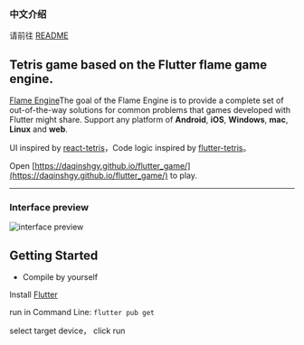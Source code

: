 ### 中文介绍

请前往 [README](https://github.com/DaQinShgy/flutter_game/blob/main/README.md)

## Tetris game based on the Flutter flame game engine.

[Flame Engine](https://github.com/flame-engine/flame)The goal of the Flame Engine is to provide a complete set of out-of-the-way solutions for common problems that games developed with Flutter might share. Support any platform of **Android**, **iOS**, **Windows**, **mac**, **Linux** and **web**.

UI inspired by [react-tetris](https://github.com/chvin/react-tetris)，Code logic inspired by [flutter-tetris](https://github.com/boyan01/flutter-tetris)。

Open [https://daqinshgy.github.io/flutter_game/](https://daqinshgy.github.io/flutter_game/) to play.

----

### Interface preview
![interface preview](https://github.com/DaQinShgy/flutter_game/images/tetris0.png)

## Getting Started

* Compile by yourself

 Install [Flutter](https://flutter.io/docs/get-started/install)

 run in Command Line: `flutter pub get`

 select target device， click run